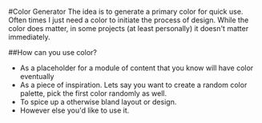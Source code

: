 #Color Generator
The idea is to generate a primary color for quick use. Often times I just need a color to initiate the process of design. While the color does matter, in some projects (at least personally) it doesn't matter immediately. 

##How can you use color? 
- As a placeholder for a module of content that you know will have color eventually
- As a piece of inspiration. Lets say you want to create a random color palette, pick the first color randomly as well. 
- To spice up a otherwise bland layout or design. 
- However else you'd like to use it. 